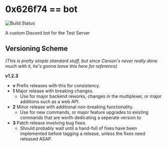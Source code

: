 # 0x626f74 == bot
![Build Status](https://github.com/PulseDevelopmentGroup/0x626f74/workflows/CI/badge.svg)

A custom Discord bot for the Test Server


## Versioning Scheme

_(This is pretty simple standard stuff, but since Carson's never really done much with it, he's gonna leave this here for reference)_

**v1.2.3**

- **v** Prefix releases with this for consistency.
- **1** Major release with breaking changes.
  - Use for major backend reworks, changes in the multiplexer, or major additions such as a web API.
- **2** Minor release with additional non-breaking functionality.
  - Use for new commands, or major feature upgrades to existing commands that are worth dedicating a seperate version to
- **3** Patch release involving bug fixes.
  - Should probably wait until a hand-full of fixes have been implemented before tagging a release, unless the fixes need released ASAP.
